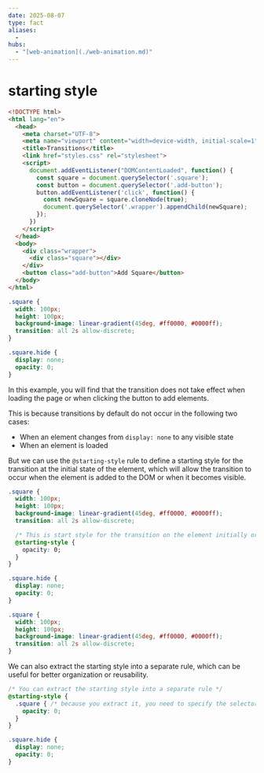 ```yaml
---
date: 2025-08-07
type: fact
aliases:
  -
hubs:
  - "[web-animation](./web-animation.md)"
---
```


# starting style

```html
<!DOCTYPE html>
<html lang="en">
  <head>
    <meta charset="UTF-8">
    <meta name="viewport" content="width=device-width, initial-scale=1">
    <title>Transitions</title>
    <link href="styles.css" rel="stylesheet">
    <script>
      document.addEventListener("DOMContentLoaded", function() {
        const square = document.querySelector('.square');
        const button = document.querySelector('.add-button');
        button.addEventListener('click', function() {
          const newSquare = square.cloneNode(true);
          document.querySelector('.wrapper').appendChild(newSquare);
        });
      })
    </script>
  </head>
  <body>
    <div class="wrapper">
      <div class="square"></div>
    </div>
    <button class="add-button">Add Square</button>
  </body>
</html>
```

```css
.square {
  width: 100px;
  height: 100px;
  background-image: linear-gradient(45deg, #ff0000, #0000ff);
  transition: all 2s allow-discrete;
}

.square.hide {
  display: none;
  opacity: 0;
}
```

In this example, you will find that the transition does not take effect when loading the page or when clicking the button to add elements.

This is because transitions by default do not occur in the following two cases:
- When an element changes from `display: none` to any visible state
- When an element is loaded

But we can use the `@starting-style` rule to define a starting style for the transition at the initial state of the element, which will allow the transition to occur when the element is added to the DOM or when it becomes visible.

```css
.square {
  width: 100px;
  height: 100px;
  background-image: linear-gradient(45deg, #ff0000, #0000ff);
  transition: all 2s allow-discrete;

  /* This is start style for the transition on the element initially or display from none to visible */
  @starting-style {
    opacity: 0;
  }
}

.square.hide {
  display: none;
  opacity: 0;
}
```

```css
.square {
  width: 100px;
  height: 100px;
  background-image: linear-gradient(45deg, #ff0000, #0000ff);
  transition: all 2s allow-discrete;
}
```

We can also extract the starting style into a separate rule, which can be useful for better organization or reusability.

```css
/* You can extract the starting style into a separate rule */
@starting-style {
  .square { /* because you extract it, you need to specify the selector again */
    opacity: 0;
  }
}

.square.hide {
  display: none;
  opacity: 0;
}
```


